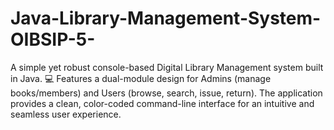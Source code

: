 # Java-Library-Management-System-OIBSIP-5-
A simple yet robust console-based Digital Library Management system built in Java. 💻 Features a dual-module design for Admins (manage books/members) and Users (browse, search, issue, return). The application provides a clean, color-coded command-line interface for an intuitive and seamless user experience.
